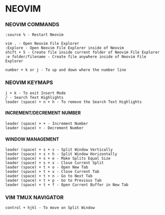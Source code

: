 # NEOVIM

### NEOVIM COMMANDS
```
:source % - Restart Neovim

vim . - Open Neovim File Explorer
:Explore - Open Neovim File Explorer inside of Neovim
shift + 5 - Create file inside current folder of Neovim File Explorer
:e folder/filename - Create file anywhere inside of Neovim File Explorer

number + k or j - To up and down where the number line
```

### NEOVIM KEYMAPS
```
j + k - To exit Insert Mode
/ - Search Text Highlights
leader (space) + n + h - To remove the Search Text Highlights
```

#### INCREMENT/DECREMENT NUMBER
```
leader (space) + + - Increment Number
leader (space) + - Decrement Number
```

#### WINDOW MANAGEMENT
```
leader (space) + s + v - Split Window Vertically
leader (space) + s + h - Split Window Horizontally
leader (space) + s + e - Make Splits Equal Size
leader (space) + s + x - Close Current Split
leader (space) + t + o - Open New Tab
leader (space) + t + x - Close Current Tab
leader (space) + t + n - Go to Next Tab
leader (space) + t + p - Go to Previous Tab
leader (space) + t + f - Open Current Buffer in New Tab
```

### VIM TMUX NAVIGATOR
```
control + hjkl - To move on Split Window
```
